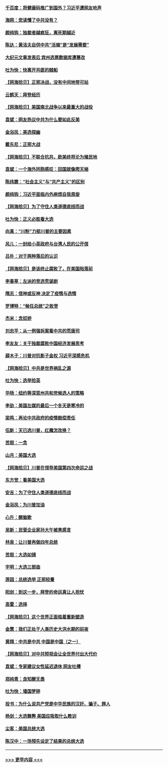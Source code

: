 #### [千百度：将健康码推广到国外？习近平遭网友呛声](../pages/nsc993/n12570808.md?t=11241551) 
#### [海网：您读懂了中共没有？](../pages/nsc993/n12570487.md?t=11241551) 
#### [颜纯钩：独裁者越疯狂，离死期越近](../pages/nsc993/n12569055.md?t=11241551) 
#### [陈达：黄洁夫自供中共“活摘”是“发展需要”](../pages/nsc993/n12568541.md?t=11241551) 
#### [大纪元文章发表后 宾州选票数据库遭篡改](../pages/nsc993/n12568105.md?t=11241551) 
#### [吐为快：快离开共匪的贼船](../pages/nsc993/n12568462.md?t=11241551) 
#### [【网海拾贝】正邪决战，没有中间地带可站](../pages/nsc993/n12568439.md?t=11241551) 
#### [云鹤天：拜登经历](../pages/nsc993/n12567294.md?t=11241551) 
#### [【网海拾贝】美国南北战争以来最重大的战役](../pages/nsc993/n12567247.md?t=11241551) 
#### [袁斌：网友热议中共为什么要如此反美](../pages/nsc993/n12567162.md?t=11241551) 
#### [金浴凤：美选探幽](../pages/nsc993/n12567147.md?t=11241551) 
#### [戴东尼：正邪大战](../pages/nsc993/n12567033.md?t=11241551) 
#### [【网海拾贝】不联合抗共，欧美终将沦为殖民地](../pages/nsc993/n12565068.md?t=11241551) 
#### [袁斌：一个海外同胞感叹：回国就像爬天梯](../pages/nsc993/n12564986.md?t=11241551) 
#### [陈纬霆：“社会主义”与“共产主义”的区别](../pages/nsc993/n12562417.md?t=11241551) 
#### [颜纯钩：习近平面临内外麻烦自我周旋](../pages/nsc993/n12563356.md?t=11241551) 
#### [【网海拾贝】为了守住人类道德底线而战](../pages/nsc993/n12562542.md?t=11241551) 
#### [吐为快：正义必胜看大选](../pages/nsc993/n12561967.md?t=11241551) 
#### [向真：“川粉”力挺川普的主要因素](../pages/nsc993/n12560774.md?t=11241551) 
#### [风儿：一封给小英政府与台湾人民的公开信](../pages/nsc993/n12560581.md?t=11241551) 
#### [吕朴：对于两种落后的认识](../pages/nsc993/n12560492.md?t=11241551) 
#### [【网海拾贝】是该终止腐败了，在美国陷落前](../pages/nsc993/n12559936.md?t=11241551) 
#### [李春草：左派的竞选荒诞剧](../pages/nsc993/n12558380.md?t=11241551) 
#### [隋志：信神或反神 决定了疫情与选情](../pages/nsc993/n12558255.md?t=11241551) 
#### [罗博特：“候任总统”之败登](../pages/nsc993/n12558189.md?t=11241551) 
#### [杰米：念奴娇](../pages/nsc993/n12558174.md?t=11241551) 
#### [刘忠平：从一例强拆案看中共的荒唐司](../pages/nsc993/n12558036.md?t=11241551) 
#### [李友友：关于独裁腐败中国经济发展思考](../pages/nsc993/n12558004.md?t=11241551) 
#### [薛木子：川普对抗影子金权 习近平深感危机](../pages/nsc993/n12557342.md?t=11241551) 
#### [【网海拾贝】中共是世界祸乱之源](../pages/nsc993/n12555353.md?t=11241551) 
#### [吐为快：选举拾英](../pages/nsc993/n12555041.md?t=11241551) 
#### [华旸：纽约等深蓝州共和党候选人的策略](../pages/nsc993/n12554309.md?t=11241551) 
#### [李劼：美国左媒的最后一个冬天是寒冷的](../pages/nsc993/n12552947.md?t=11241551) 
#### [梁鸣：再论中共政府的疫情赔偿责任](../pages/nsc993/n12553012.md?t=11241551) 
#### [伍新：天已选川普，红魔怎改换？](../pages/nsc993/n12552970.md?t=11241551) 
#### [苦胆：一念](../pages/nsc993/n12552957.md?t=11241551) 
#### [山月：美国大选](../pages/nsc993/n12552446.md?t=11241551) 
#### [【网海拾贝】川普在领导美国第四次命运之战](../pages/nsc993/n12551973.md?t=11241551) 
#### [东方觉：看美国大选](../pages/nsc993/n12551647.md?t=11241551) 
#### [安吉：为了守住人类道德底线而战](../pages/nsc993/n12551111.md?t=11241551) 
#### [金浴凤：为川普加油](../pages/nsc993/n12551085.md?t=11241551) 
#### [心升：醒脑歌](../pages/nsc993/n12550984.md?t=11241551) 
#### [吴新：民营企业家孙大午被黑感言](../pages/nsc993/n12550656.md?t=11241551) 
#### [林泉：让川普再做四年总统](../pages/nsc993/n12550640.md?t=11241551) 
#### [苦胆：大选如镜](../pages/nsc993/n12550630.md?t=11241551) 
#### [宇明：大选三部曲](../pages/nsc993/n12550603.md?t=11241551) 
#### [莲园：总统选举 正邪较量](../pages/nsc993/n12550594.md?t=11241551) 
#### [阳剑：到这一步，拜登的命运真让人担忧](../pages/nsc993/n12549093.md?t=11241551) 
#### [高雷：选择](../pages/nsc993/n12549087.md?t=11241551) 
#### [【网海拾贝】这个世界正面临着重新塑造](../pages/nsc993/n12548326.md?t=11241551) 
#### [金慧：我们正处于人类历史大洪水期的前夜](../pages/nsc993/n12547914.md?t=11241551) 
#### [黄翔：中共是中共 中国是中国（之一）](../pages/nsc993/n12547576.md?t=11241551) 
#### [【网海拾贝】对中共短视会让全世界付出大代价](../pages/nsc993/n12546043.md?t=11241551) 
#### [袁斌：专家建议女性延迟退休 网友吐槽](../pages/nsc993/n12545424.md?t=11241551) 
#### [郑纯青：良知醒无畏](../pages/nsc993/n12545394.md?t=11241551) 
#### [吐为快：墙国梦碎](../pages/nsc993/n12545309.md?t=11241551) 
#### [投书：为什么说共产党是中华民族的汉奸、骗子、罪人](../pages/nsc993/n12545089.md?t=11241551) 
#### [杨剑：大选舞弊 美国应吸取什么教训](../pages/nsc993/n12543937.md?t=11241551) 
#### [尘客：美国总统大选](../pages/nsc993/n12543828.md?t=11241551) 
#### [陈汉中：一场预先设定了结果的总统大选](../pages/nsc993/n12543564.md?t=11241551) 

----
#### [ >>> 更早内容 <<< ](../indexes/nsc993-earlier.md)
